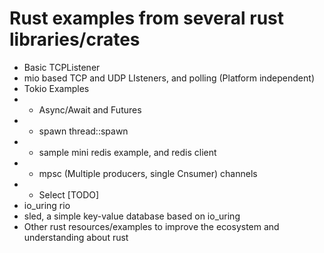 # Rust examples from several rust libraries/crates

 - Basic TCPListener
 - mio based TCP and UDP LIsteners, and polling (Platform independent)
 - Tokio Examples
 - - Async/Await and Futures
 - - spawn thread::spawn
 - - sample mini redis example, and redis client
 - - mpsc (Multiple producers, single Cnsumer) channels
 - - Select [TODO]
 - io_uring rio
 - sled, a simple key-value database based on io_uring
 - Other rust resources/examples to improve the ecosystem and understanding about rust
